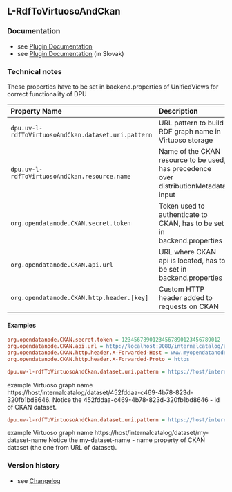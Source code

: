 L-RdfToVirtuosoAndCkan
----------

### Documentation

* see [Plugin Documentation](./doc/About.md)
* see [Plugin Documentation](./doc/About_sk.md) (in Slovak)

### Technical notes

These properties have to be set in backend.properties of UnifiedViews for correct functionality of DPU

| Property Name | Description |
|:----|:----|
|`dpu.uv-l-rdfToVirtuosoAndCkan.dataset.uri.pattern` | URL  pattern to build RDF graph name in Virtuoso storage |
|`dpu.uv-l-rdfToVirtuosoAndCkan.resource.name` | Name of the CKAN resource to be used, has precedence over distributionMetadata input |
|`org.opendatanode.CKAN.secret.token`| Token used to authenticate to CKAN, has to be set in backend.properties |
|`org.opendatanode.CKAN.api.url`|URL where CKAN api is located, has to be set in backend.properties |
|`org.opendatanode.CKAN.http.header.[key]`| Custom HTTP header added to requests on CKAN |


#### Examples

```INI
org.opendatanode.CKAN.secret.token = 12345678901234567890123456789012
org.opendatanode.CKAN.api.url = ﻿http://localhost:9080/internalcatalog/api/action/internal_api
org.opendatanode.CKAN.http.header.X-Forwarded-Host = www.myopendatanode.org
org.opendatanode.CKAN.http.header.X-Forwarded-Proto = https
```

```INI
dpu.uv-l-rdfToVirtuosoAndCkan.dataset.uri.pattern = https://host/internalcatalog/dataset/${id}
```
example Virtuoso graph name https://host/internalcatalog/dataset/452fddaa-c469-4b78-823d-320fb1bd8646.
Notice the 452fddaa-c469-4b78-823d-320fb1bd8646 - id of CKAN dataset.

```INI
dpu.uv-l-rdfToVirtuosoAndCkan.dataset.uri.pattern = https://host/internalcatalog/dataset/${name}
```
example Virtuoso graph name https://host/internalcatalog/dataset/my-dataset-name
Notice the my-dataset-name - name property of CKAN dataset (the one from URL of dataset).

### Version history

* see [Changelog](./CHANGELOG.md)
